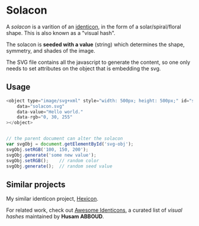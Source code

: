 # Solacon

A *solacon* is a varition of an [identicon](https://en.wikipedia.org/wiki/Identicon), in the form of a solar/spiral/floral shape.
This is also known as a "visual hash".

The solacon is **seeded with a value** (string) which determines the shape, symmetry, and shades of the image.

The SVG file contains all the javascript to generate the content, so one only needs to set attributes on the object
that is embedding the svg.

## Usage

```javascript
<object type="image/svg+xml" style="width: 500px; height: 500px;" id="svg-obj"
	data="solacon.svg"
	data-value="Hello world."
	data-rgb="0, 30, 255"
></object>


// the parent document can alter the solacon
var svgObj = document.getElementById('svg-obj');
svgObj.setRGB('100, 150, 200');
svgObj.generate('some new value');
svgObj.setRGB();    // random color
svgObj.generate();  // random seed value
```

## Similar projects

My similar identicon project, [Hexicon](https://github.com/naknomum/hexicon).

For related work, check out [Awesome Identicons](https://github.com/drhus/awesome-identicons), a curated list of _visual hashes_ maintained by **Husam ABBOUD**.

